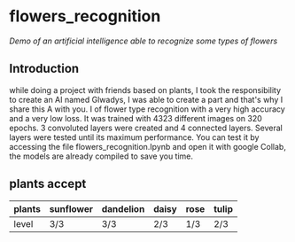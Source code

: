 # flowers_recognition
*Demo of an artificial intelligence able to recognize some types of flowers*

## Introduction
while doing a project with friends based on plants, I took the responsibility to create an AI named Glwadys, I was able to create a part and that's why I share this A with you. I of flower type recognition with a very high accuracy and a very low loss. It was trained with 4323 different images on 320 epochs. 3 convoluted layers were created and 4 connected layers. Several layers were tested until its maximum performance. You can test it by accessing the file flowers_recognition.Ipynb and open it with google Collab, the models are already compiled to save you time.

## plants accept
plants | sunflower | dandelion | daisy | rose | tulip | 
--- | --- | --- | --- |--- |--- 
level  | 3/3 | 3/3 | 2/3 | 1/3 | 2/3 | 
